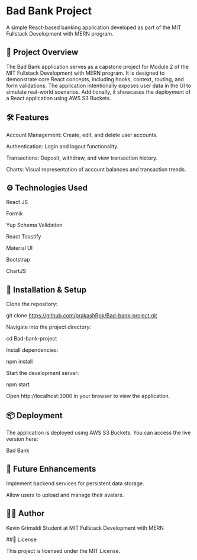 # Bad Bank Project

A simple React-based banking application developed as part of the MIT Fullstack Development with MERN program.

## 🚀 Project Overview

The Bad Bank application serves as a capstone project for Module 2 of the MIT Fullstack Development with MERN program. It is designed to demonstrate core React concepts, including hooks, context, routing, and form validations. The application intentionally exposes user data in the UI to simulate real-world scenarios. Additionally, it showcases the deployment of a React application using AWS S3 Buckets.

## 🛠️ Features

Account Management: Create, edit, and delete user accounts.

Authentication: Login and logout functionality.

Transactions: Deposit, withdraw, and view transaction history.

Charts: Visual representation of account balances and transaction trends.

## ⚙️ Technologies Used

React JS

Formik

Yup Schema Validation

React Toastify

Material UI

Bootstrap

ChartJS

## 🧪 Installation & Setup

Clone the repository:

git clone https://github.com/prakashRpk/Bad-bank-project.git


Navigate into the project directory:

cd Bad-bank-project


Install dependencies:

npm install


Start the development server:

npm start


Open http://localhost:3000
 in your browser to view the application.

## 📦 Deployment

The application is deployed using AWS S3 Buckets. You can access the live version here:

Bad Bank

## 🧠 Future Enhancements

Implement backend services for persistent data storage.

Allow users to upload and manage their avatars.

## 🧑‍💻 Author

Kevin Grimaldi
Student at MIT Fullstack Development with MERN

##📄 License

This project is licensed under the MIT License.
